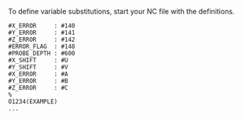 To define variable substitutions, start your NC file with the definitions.

```
#X_ERROR     : #140
#Y_ERROR     : #141
#Z_ERROR     : #142
#ERROR_FLAG  : #148
#PROBE_DEPTH : #600
#X_SHIFT     : #U
#Y_SHIFT     : #V
#X_ERROR     : #A
#Y_ERROR     : #B
#Z_ERROR     : #C
%
O1234(EXAMPLE)
...
```